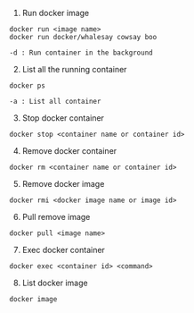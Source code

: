 1.  Run docker image

```
docker run <image name>
docker run docker/whalesay cowsay boo
```

```
-d : Run container in the background
```

2. List all the running container

```
docker ps
```
```
-a : List all container
```

3. Stop docker container

```
docker stop <container name or container id>
```

4. Remove docker container

```
docker rm <container name or container id>
```

5. Remove docker image 

```
docker rmi <docker image name or image id>
```

6. Pull remove image

```
docker pull <image name>
```

7. Exec docker container
   

```
docker exec <container id> <command>
```

8. List docker image

```
docker image
```